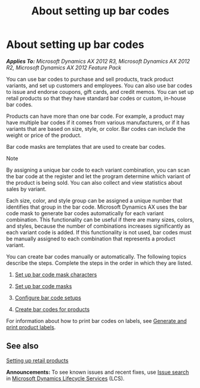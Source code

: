 ﻿---
title: About setting up bar codes
TOCTitle: About setting up bar codes
ms:assetid: 2745cf12-876b-482f-8a4c-444d7dd7fda3
ms:mtpsurl: https://technet.microsoft.com/en-us/library/Hh580589(v=AX.60)
ms:contentKeyID: 39519072
ms.date: 04/18/2014
mtps_version: v=AX.60
f1_keywords:
- bar code
- bar codes
---

# About setting up bar codes 


_**Applies To:** Microsoft Dynamics AX 2012 R3, Microsoft Dynamics AX 2012 R2, Microsoft Dynamics AX 2012 Feature Pack_

You can use bar codes to purchase and sell products, track product variants, and set up customers and employees. You can also use bar codes to issue and endorse coupons, gift cards, and credit memos. You can set up retail products so that they have standard bar codes or custom, in-house bar codes.

Products can have more than one bar code. For example, a product may have multiple bar codes if it comes from various manufacturers, or if it has variants that are based on size, style, or color. Bar codes can include the weight or price of the product.

Bar code masks are templates that are used to create bar codes.


> [!NOTE]
> <P>By assigning a unique bar code to each variant combination, you can scan the bar code at the register and let the program determine which variant of the product is being sold. You can also collect and view statistics about sales by variant.</P>
> <P>Each size, color, and style group can be assigned a unique number that identifies that group in the bar code. Microsoft Dynamics AX uses the bar code mask to generate bar codes automatically for each variant combination. This functionality can be useful if there are many sizes, colors, and styles, because the number of combinations increases significantly as each variant code is added. If this functionality is not used, bar codes must be manually assigned to each combination that represents a product variant.</P>



You can create bar codes manually or automatically. The following topics describe the steps. Complete the steps in the order in which they are listed.

1.  [Set up bar code mask characters](set-up-bar-code-mask-characters.md)

2.  [Set up bar code masks](set-up-bar-code-masks.md)

3.  [Configure bar code setups](configure-bar-code-setups.md)

4.  [Create bar codes for products](create-bar-codes-for-products.md)

For information about how to print bar codes on labels, see [Generate and print product labels](generate-and-print-product-labels.md).

## See also

[Setting up retail products](setting-up-retail-products.md)

  
**Announcements:** To see known issues and recent fixes, use [Issue search](http://go.microsoft.com/fwlink/?linkid=389258) in [Microsoft Dynamics Lifecycle Services](http://go.microsoft.com/fwlink/?linkid=306505) (LCS).

